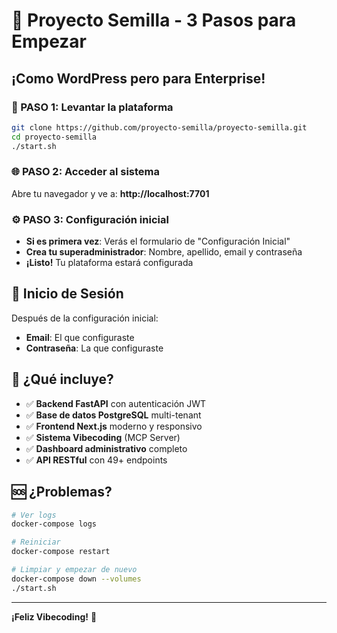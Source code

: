 # 🌱 Proyecto Semilla - 3 Pasos para Empezar

## ¡Como WordPress pero para Enterprise!

### 🚀 PASO 1: Levantar la plataforma
```bash
git clone https://github.com/proyecto-semilla/proyecto-semilla.git
cd proyecto-semilla
./start.sh
```

### 🌐 PASO 2: Acceder al sistema
Abre tu navegador y ve a: **http://localhost:7701**

### ⚙️ PASO 3: Configuración inicial
- **Si es primera vez**: Verás el formulario de "Configuración Inicial"
- **Crea tu superadministrador**: Nombre, apellido, email y contraseña
- **¡Listo!** Tu plataforma estará configurada

## 🔐 Inicio de Sesión
Después de la configuración inicial:
- **Email**: El que configuraste
- **Contraseña**: La que configuraste

## 🎯 ¿Qué incluye?
- ✅ **Backend FastAPI** con autenticación JWT
- ✅ **Base de datos PostgreSQL** multi-tenant
- ✅ **Frontend Next.js** moderno y responsivo
- ✅ **Sistema Vibecoding** (MCP Server)
- ✅ **Dashboard administrativo** completo
- ✅ **API RESTful** con 49+ endpoints

## 🆘 ¿Problemas?
```bash
# Ver logs
docker-compose logs

# Reiniciar
docker-compose restart

# Limpiar y empezar de nuevo
docker-compose down --volumes
./start.sh
```

---
**¡Feliz Vibecoding!** 🚀